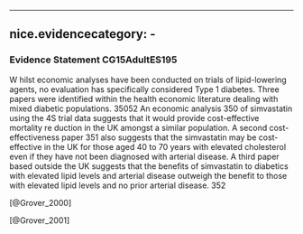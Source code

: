 
---
nice.evidencecategory: -
---

### Evidence Statement CG15AdultES195
W hilst economic analyses have been conducted on trials of lipid-lowering agents, no evaluation has specifically considered Type 1 diabetes. Three papers were identified within the health economic literature dealing with mixed diabetic populations. 35052 An economic analysis 350 of simvastatin using the 4S trial data suggests that it would provide cost-effective mortality re duction in the UK amongst a similar population. A second cost-effectiveness paper 351 also suggests that the simvastatin may be cost-effective in the UK for those aged 40 to 70 years with elevated cholesterol even if they have not been diagnosed with arterial disease. A third paper based outside the UK suggests that the benefits of simvastatin to diabetics with elevated lipid levels and arterial disease outweigh the benefit to those with elevated lipid levels and no prior arterial disease. 352

[@Grover_2000]

[@Grover_2001]

